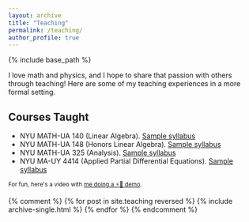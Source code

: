 ```yaml
---
layout: archive
title: "Teaching"
permalink: /teaching/
author_profile: true
---
```


{% include base_path %}

I love math and physics, and I hope to share that passion with others through teaching! Here are some of my teaching experiences in a more formal setting.

## Courses Taught
* NYU MATH-UA 140 (Linear Algebra). [Sample syllabus](/files/MW_syllabus_MATH140-001_F20.pdf)
* NYU MATH-UA 148 (Honors Linear Algebra). [Sample syllabus](/files/MATH148-001_S2022_syllabus.pdf)
* NYU MATH-UA 325 (Analysis). [Sample syllabus](/files/MATH325-001_F2022_syllabus.pdf)
* NYU MA-UY 4414 (Applied Partial Differential Equations). [Sample syllabus](/files/MATH263-003_S2023_syllabus.pdf)

<sub>For fun, here's a video with [me doing a ⚡🥒 demo](https://www.youtube.com/watch?v=ZcD4y4UrF-w).</sub>

{% comment %}
{% for post in site.teaching reversed %}
  {% include archive-single.html %}
{% endfor %}
{% endcomment %}